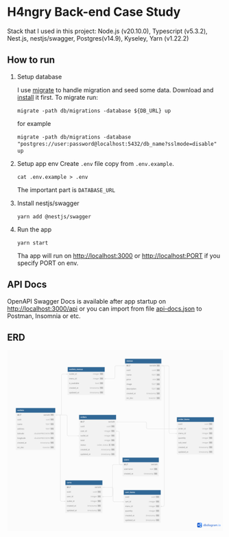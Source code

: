 # H4ngry Back-end Case Study

Stack that I used in this project: Node.js (v20.10.0), Typescript (v5.3.2), Nest.js, nestjs/swagger, Postgres(v14.9), Kyseley, Yarn (v1.22.2)

## How to run

1. Setup database

    I use [migrate](https://github.com/golang-migrate/migrate) to handle migration and seed some data. Download and [install](https://github.com/golang-migrate/migrate/releases) it first. To migrate run:

    ```
    migrate -path db/migrations -database ${DB_URL} up
    ```

    for example

    ```
    migrate -path db/migrations -database "postgres://user:password@localhost:5432/db_name?sslmode=disable" up
    ```
2. Setup app env
    Create `.env` file copy from `.env.example`.
    ```
    cat .env.example > .env
    ```
    The important part is `DATABASE_URL`
3. Install nestjs/swagger
    ```
    yarn add @nestjs/swagger
    ```
4. Run the app
    ```
    yarn start
    ```
    Tha app will run on [http://localhost:3000](http://localhost:3000) or [http://localhost:PORT](http://localhost:PORT) if you specify PORT on env.

## API Docs

OpenAPI Swagger Docs is available after app startup on [http://localhost:3000/api](http://localhost:3000/api) or you can import from file [api-docs.json](docs/api-docs.json) to Postman, Insomnia or etc.

## ERD
![alt](db/erd.png)
